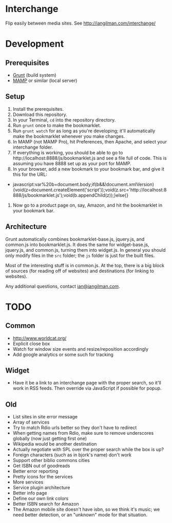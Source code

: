 # Interchange

Flip easily between media sites. See http://iangilman.com/interchange/

# Development

## Prerequisites

* [Grunt](http://gruntjs.com/) (build system)
* [MAMP](http://mamp.info/) or similar (local server)

## Setup

1. Install the prerequisites.
1. Download this repository.
1. In your Terminal, `cd` into the repository directory.
1. Run `grunt` once to make the bookmarklet.
1. Run `grunt watch` for as long as you're developing; it'll automatically make the bookmarklet whenever you make changes.
1. In MAMP (not MAMP Pro), hit Preferences, then Apache, and select your interchange folder.
1. If everything is working, you should be able to go to http://localhost:8888/js/bookmarklet.js and see a file full of code. This is assuming you have 8888 set up as your port for MAMP.
1. In your browser, add a new bookmark to your bookmark bar, and give it this for the URL: 
  * javascript:var%20b=document.body;if(b&&!document.xmlVersion){void(z=document.createElement('script'));void(z.src='http://localhost:8888/js/bookmarklet.js');void(b.appendChild(z));}else{}
1. Now go to a product page on, say, Amazon, and hit the bookmarklet in your bookmark bar.

## Architecture

Grunt automatically combines bookmarklet-base.js, jquery.js, and common.js into bookmarklet.js. It does the same for widget-base.js, jquery.js, and common.js, turning them into widget.js. In general you should only modify files in the `src` folder; the `js` folder is just for the built files.

Most of the interesting stuff is in common.js. At the top, there is a big block of sources (for reading off of websites) and destinations (for linking to websites).

Any additional questions, contact ian@iangilman.com.

# TODO

## Common

* http://www.worldcat.org/
* Explicit close box
* Watch for window size events and resize/reposition accordingly
* Add google analytics or some such for tracking

## Widget

* Have it be a link to an interchange page with the proper search, so it'll work in RSS feeds. Then override via JavaScript if possible for popup.

## Old

* List sites in site error message
* Array of services
* Try to match Rdio urls better so they don't have to redirect
* When getting names from Rdio, make sure to remove underscores globally (now just getting first one)
* Wikipedia would be another destination
* Actually negotiate with SPL over the proper search while the box is up?
* Foreign characters (such as in bjork's name) don't work
* Support other biblio commons cities
* Get ISBN out of goodreads
* Better error reporting
* Pretty icons for the services
* More services
* Service plugin architecture 
* Better info page
* Define our own link colors
* Better ISBN search for Amazon
* The Amazon mobile site doesn't have isbn, so we think it's music; we need better detection,
    or an "unknown" mode for that situation.
